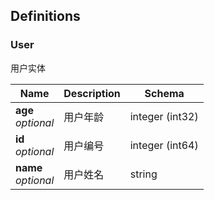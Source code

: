 
<a name="definitions"></a>
## Definitions

<a name="userDTO"></a>
### User
用户实体


|Name|Description|Schema|
|---|---|---|
|**age**  <br>*optional*|用户年龄|integer (int32)|
|**id**  <br>*optional*|用户编号|integer (int64)|
|**name**  <br>*optional*|用户姓名|string|



